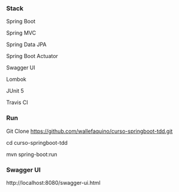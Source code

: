 ### Stack

Spring Boot

Spring MVC

Spring Data JPA

Spring Boot Actuator

Swagger UI

Lombok

JUnit 5

Travis CI

### Run
Git Clone https://github.com/wallefaquino/curso-springboot-tdd.git

cd curso-springboot-tdd

mvn spring-boot:run

### Swagger UI

http://localhost:8080/swagger-ui.html




